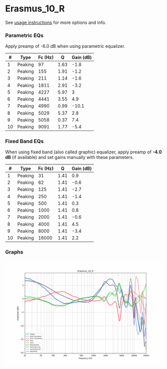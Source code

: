 # Erasmus_10_R
See [usage instructions](https://github.com/jaakkopasanen/AutoEq#usage) for more options and info.

### Parametric EQs
Apply preamp of -6.0 dB when using parametric equalizer.

|   # | Type    |   Fc (Hz) |    Q |   Gain (dB) |
|-----|---------|-----------|------|-------------|
|   1 | Peaking |        97 | 1.63 |        -1.8 |
|   2 | Peaking |       155 | 1.91 |        -1.2 |
|   3 | Peaking |       211 | 1.14 |        -1.6 |
|   4 | Peaking |      1811 | 2.91 |        -3.2 |
|   5 | Peaking |      4227 | 5.97 |         3   |
|   6 | Peaking |      4441 | 3.55 |         4.9 |
|   7 | Peaking |      4990 | 0.99 |       -10.1 |
|   8 | Peaking |      5029 | 5.37 |         2.8 |
|   9 | Peaking |      5058 | 0.37 |         7.4 |
|  10 | Peaking |      9091 | 1.77 |        -5.4 |

### Fixed Band EQs
When using fixed band (also called graphic) equalizer, apply preamp of **-4.0 dB** (if available) and set gains manually with these parameters.

|   # | Type    |   Fc (Hz) |    Q |   Gain (dB) |
|-----|---------|-----------|------|-------------|
|   1 | Peaking |        31 | 1.41 |         0.9 |
|   2 | Peaking |        62 | 1.41 |        -0.6 |
|   3 | Peaking |       125 | 1.41 |        -2.7 |
|   4 | Peaking |       250 | 1.41 |        -1.4 |
|   5 | Peaking |       500 | 1.41 |         0.3 |
|   6 | Peaking |      1000 | 1.41 |         0.8 |
|   7 | Peaking |      2000 | 1.41 |        -0.6 |
|   8 | Peaking |      4000 | 1.41 |         4.5 |
|   9 | Peaking |      8000 | 1.41 |        -3.4 |
|  10 | Peaking |     16000 | 1.41 |         2.2 |

### Graphs
![](./Erasmus_10_R.png)
